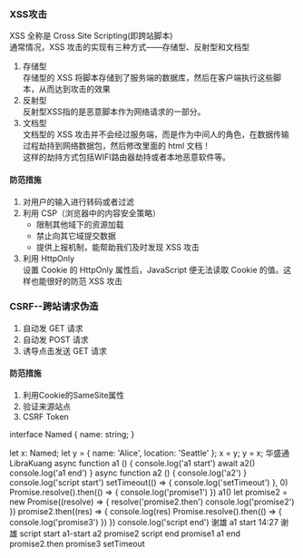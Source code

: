### XSS攻击
XSS 全称是 Cross Site Scripting(即跨站脚本)  
通常情况，XSS 攻击的实现有三种方式——存储型、反射型和文档型
1. 存储型  
存储型的 XSS 将脚本存储到了服务端的数据库，然后在客户端执行这些脚本，从而达到攻击的效果
2. 反射型  
反射型XSS指的是恶意脚本作为网络请求的一部分。
3. 文档型  
文档型的 XSS 攻击并不会经过服务端，而是作为中间人的角色，在数据传输过程劫持到网络数据包，然后修改里面的 html 文档！  
这样的劫持方式包括WIFI路由器劫持或者本地恶意软件等。

#### 防范措施
1. 对用户的输入进行转码或者过滤  
2. 利用 CSP（浏览器中的内容安全策略）
    - 限制其他域下的资源加载
    - 禁止向其它域提交数据  
    - 提供上报机制，能帮助我们及时发现 XSS 攻击
3. 利用 HttpOnly  
    设置 Cookie 的 HttpOnly 属性后，JavaScript 便无法读取 Cookie 的值。这样也能很好的防范 XSS 攻击

### CSRF--跨站请求伪造
1. 自动发 GET 请求
2. 自动发 POST 请求
3. 诱导点击发送 GET 请求

#### 防范措施
1. 利用Cookie的SameSite属性
2. 验证来源站点  
3. CSRF Token



interface Named {
    name: string;
}

let x: Named;
let y = { name: 'Alice', location: 'Seattle' };
x = y;
y = x; 
华盛通LibraKuang
async function a1 () {
 console.log('a1 start')
 await a2()
 console.log('a1 end')
}
async function a2 () {
 console.log('a2')
}
console.log('script start')
setTimeout(() => {
 console.log('setTimeout')
}, 0)
Promise.resolve().then(() => {
 console.log('promise1')
})
a1()
let promise2 = new Promise((resolve) => {
 resolve('promise2.then')
 console.log('promise2')
})
promise2.then((res) => {
 console.log(res)
 Promise.resolve().then(() => {
 console.log('promise3')
    })
})
console.log('script end') 
谢雄
a1 start 
14:27
谢雄
script start  a1-start a2  promise2  script end   promise1 a1 end  promise2.then promise3 setTimeout 
